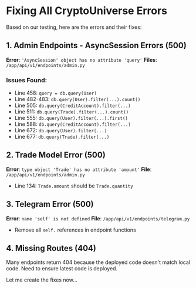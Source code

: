 # Fixing All CryptoUniverse Errors

Based on our testing, here are the errors and their fixes:

## 1. Admin Endpoints - AsyncSession Errors (500)

**Error**: `'AsyncSession' object has no attribute 'query'`
**Files**: `/app/api/v1/endpoints/admin.py`

### Issues Found:
- Line 458: `query = db.query(User)`
- Line 482-483: `db.query(User).filter(...).count()`
- Line 505: `db.query(CreditAccount).filter(...)`
- Line 511: `db.query(Trade).filter(...).count()`
- Line 555: `db.query(User).filter(...).first()`
- Line 588: `db.query(CreditAccount).filter(...)`
- Line 672: `db.query(User).filter(...)`
- Line 677: `db.query(Trade).filter(...)`

## 2. Trade Model Error (500)

**Error**: `type object 'Trade' has no attribute 'amount'`
**File**: `/app/api/v1/endpoints/admin.py`
- Line 134: `Trade.amount` should be `Trade.quantity`

## 3. Telegram Error (500)

**Error**: `name 'self' is not defined`
**File**: `/app/api/v1/endpoints/telegram.py`
- Remove all `self.` references in endpoint functions

## 4. Missing Routes (404)

Many endpoints return 404 because the deployed code doesn't match local code.
Need to ensure latest code is deployed.

Let me create the fixes now...